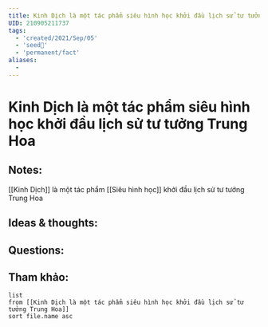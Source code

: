 ```yaml
---
title: Kinh Dịch là một tác phẩm siêu hình học khởi đầu lịch sử tư tưởng Trung Hoa
UID: 210905211737
tags:
  - 'created/2021/Sep/05'
  - 'seed🥜'
  - 'permanent/fact'
aliases:
  - 
---
```

# Kinh Dịch là một tác phẩm siêu hình học khởi đầu lịch sử tư tưởng Trung Hoa

## Notes:
[[Kinh Dịch]] là một tác phẩm [[Siêu hình học]] khởi đầu lịch sử tư tưởng Trung Hoa

## Ideas & thoughts:

## Questions:


## Tham khảo:
```dataview
list
from [[Kinh Dịch là một tác phẩm siêu hình học khởi đầu lịch sử tư tưởng Trung Hoa]]
sort file.name asc
```